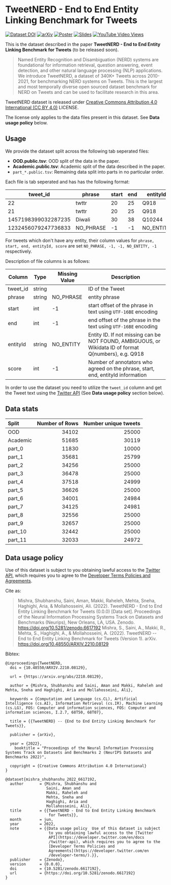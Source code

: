 # TweetNERD - End to End Entity Linking Benchmark for Tweets

[![Dataset DOI](https://zenodo.org/badge/DOI/10.5281/zenodo.5013186.svg)](https://doi.org/10.5281/zenodo.5013186) [![arXiv](https://img.shields.io/badge/arXiv-2210.08129-b31b1b.svg)](https://arxiv.org/abs/2210.08129) [![Poster](https://img.shields.io/badge/Poster-Neurips2022-b31b1b.svg)](./Neurips_2022_Poster.pdf) [![Slides](https://img.shields.io/badge/Slides-Neurips2022-b31b1b.svg)](./Neurips_2022_Slides.pdf) [![YouTube Video Views](https://img.shields.io/youtube/views/H5ypIHterWQ?style=social)](https://www.youtube.com/watch?v=H5ypIHterWQ)


This is the dataset described in the paper **TweetNERD - End to End Entity Linking Benchmark for Tweets** (to be released soon).

> Named Entity Recognition and Disambiguation (NERD) systems are foundational for information retrieval, question answering, event detection, and other natural language processing (NLP) applications. We introduce TweetNERD, a dataset of 340K+ Tweets across 2010-2021, for benchmarking NERD systems on Tweets. This is the largest and most temporally diverse open sourced dataset benchmark for NERD on Tweets and can be used to facilitate research in this area.


TweetNERD dataset is released under [Creative Commons Attribution 4.0 International (CC BY 4.0)](https://creativecommons.org/licenses/by/4.0/) LICENSE.

The license only applies to the data files present in this dataset. See **Data usage policy** below. 


## Usage

We provide the dataset split across the following tab seperated files:

* **OOD.public.tsv**: OOD split of the data in the paper. 
* **Academic.public.tsv**: Academic split of the data described in the paper. 
* `part_*.public.tsv`: Remaining data split into parts in no particular order.

Each file is tab seperated and has has the following format:

| tweet_id            | phrase    | start | end | entityId  | score |
|---------------------|-----------|-------|-----|-----------|-------|
| 22                  | twttr     | 20    | 25  | Q918      | 3     |
| 21                  | twttr     | 20    | 25  | Q918      | 3     |
| 1457198399032287235 | Diwali    | 30    | 38  | Q10244    | 3     |
| 1232456079247736833 | NO_PHRASE | -1    | -1  | NO_ENTITY | -1    |

For tweets which don't have any entity, their column values for `phrase, start, end, entityId, score` are set `NO_PHRASE, -1, -1, NO_ENTITY, -1` respectively. 

Description of file columns is as follows:


| Column   | Type   | Missing Value | Description                                                                                           |
|----------|--------|---------------|-------------------------------------------------------------------------------------------------------|
| tweet_id | string |               | ID of the Tweet                                                                                       |
| phrase   | string | NO_PHRASE     | entity phrase                                                                                         |
| start    | int    | -1            | start offset of the phrase in text using `UTF-16BE` encoding                                          |
| end      | int    | -1            | end offset of the phrase in the text using `UTF-16BE` encoding                                        |
| entityId | string | NO_ENTITY     | Entity ID. If not missing can be NOT FOUND, AMBIGUOUS, or Wikidata ID of format Q{numbers}, e.g. Q918 |
| score    | int    | -1            | Number of annotators who agreed on the phrase, start, end, entityId information                       |

In order to use the dataset you need to utilize the `tweet_id` column and get the Tweet text using the [Twitter API](https://developer.twitter.com/en/docs/twitter-api) (See **Data usage policy** section below).



## Data stats

| Split    |   Number of Rows |   Number unique tweets |
|:---------|-----------------:|-----------------------:|
| OOD      |            34102 |                  25000 |
| Academic |            51685 |                  30119 |
| part_0   |            11830 |                  10000 |
| part_1   |            35681 |                  25799 |
| part_2   |            34256 |                  25000 |
| part_3   |            36478 |                  25000 |
| part_4   |            37518 |                  24999 |
| part_5   |            36626 |                  25000 |
| part_6   |            34001 |                  24984 |
| part_7   |            34125 |                  24981 |
| part_8   |            32556 |                  25000 |
| part_9   |            32657 |                  25000 |
| part_10  |            32442 |                  25000 |
| part_11  |            32033 |                  24972 |


## Data usage policy

Use of this dataset is subject to you obtaining lawful access to the [Twitter API](https://developer.twitter.com/en/docs/twitter-api), which requires you to agree to the [Developer Terms Policies and Agreements](https://developer.twitter.com/en/developer-terms/).


Cite as:

> Mishra, Shubhanshu, Saini, Aman, Makki, Raheleh, Mehta, Sneha, Haghighi, Aria, & Mollahosseini, Ali. (2022). TweetNERD - End to End Entity Linking Benchmark for Tweets (0.0.0) [Data set]. Proceedings of the Neural Information Processing Systems Track on Datasets and Benchmarks (Neurips), New Orleans, LA, USA. Zenodo. https://doi.org/10.5281/zenodo.6617192
> Mishra, S., Saini, A., Makki, R., Mehta, S., Haghighi, A., & Mollahosseini, A. (2022). TweetNERD -- End to End Entity Linking Benchmark for Tweets (Version 1). arXiv. https://doi.org/10.48550/ARXIV.2210.08129


Bibtex:

```
@inproceedings{TweetNERD,
  doi = {10.48550/ARXIV.2210.08129},
  
  url = {https://arxiv.org/abs/2210.08129},
  
  author = {Mishra, Shubhanshu and Saini, Aman and Makki, Raheleh and Mehta, Sneha and Haghighi, Aria and Mollahosseini, Ali},
  
  keywords = {Computation and Language (cs.CL), Artificial Intelligence (cs.AI), Information Retrieval (cs.IR), Machine Learning (cs.LG), FOS: Computer and information sciences, FOS: Computer and information sciences, I.2.7, 68T50, 68T07},
  
  title = {{TweetNERD} -- {End to End Entity Linking Benchmark for Tweets}},
  
  publisher = {arXiv},
  
  year = {2022},
    booktitle = "Proceedings of the Neural Information Processing Systems Track on Datasets and Benchmarks 2 (NeurIPS Datasets and Benchmarks 2022)",

  copyright = {Creative Commons Attribution 4.0 International}
}

@dataset{mishra_shubhanshu_2022_6617192,
  author       = {Mishra, Shubhanshu and
                  Saini, Aman and
                  Makki, Raheleh and
                  Mehta, Sneha and
                  Haghighi, Aria and
                  Mollahosseini, Ali},
  title        = {{TweetNERD - End to End Entity Linking Benchmark
                   for Tweets}},
  month        = jun,
  year         = 2022,
  note         = {{Data usage policy  Use of this dataset is subject
                   to you obtaining lawful access to the [Twitter
                   API](https://developer.twitter.com/en/docs
                   /twitter-api), which requires you to agree to the
                   [Developer Terms Policies and
                   Agreements](https://developer.twitter.com/en
                   /developer-terms/).}},
  publisher    = {Zenodo},
  version      = {0.0.0},
  doi          = {10.5281/zenodo.6617192},
  url          = {https://doi.org/10.5281/zenodo.6617192}
}
```


